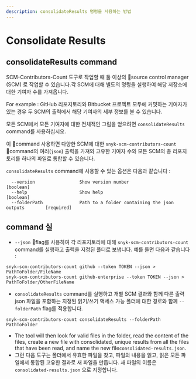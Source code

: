 ```yaml
---
description: consolidateResults 명령을 사용하는 방법
---
```


# Consolidate Results

## consolidateResults command

SCM-Contributors-Count 도구로 작업할 때 둘 이상의 source control manager (SCM) 로 작업할 수 있습니다.각 SCM에 대해 별도의 명령을 실행하여 해당 저장소에 대한 기여자 수를 가져옵니다.

For example : GitHub 리포지토리와 Bitbucket 프로젝트 모두에 커밋하는 기여자가 있는 경우 두 SCM의 출력에서 해당 기여자의 세부 정보를 볼 수 있습니다.

모든 SCM에서 모든 기여자에 대한 전체적인 그림을 얻으려면 `consolidateResults` command를 사용하십시오.

이 command 사용하면 다양한 SCM에 대한 `snyk-scm-contributors-count` command의 여러(`json`) 출력을 가져와 고유한 기여자 수와 모든 SCM의 총 리포지토리를 하나의 파일로 통합할 수 있습니다.

`consolidateResults` command에 사용할 수 있는 옵션은 다음과 같습니다 :

```
  --version                 Show version number                        [boolean]
  --help                    Show help                                  [boolean]
  --folderPath              Path to a folder containing the json outputs        [required]
```

## command 실

* `--json` flag를 사용하여 각 리포지토리에 대해 `snyk-scm-contributors-count` command를 실행하고 출력을 지정된 폴더로 보냅니다. 예를 들면 다음과 같습니다 :

```
snyk-scm-contributors-count github --token TOKEN --json > PathToFolder/FileName
snyk-scm-contributors-count github-enterprise --token TOKEN --json > PathToFolder/OtherFileName
```

* `consolidateResults` command를 실행하고 개별 SCM 결과와 함께 다른 출력 json 파일을 포함하는 지정된 읽기/쓰기 액세스 가능 폴더에 대한 경로와 함께 `--folderPath` flag를 적용합니다.

```
snyk-scm-contributors-count consolidateResults --folderPath PathToFolder
```

* The tool will then look for valid files in the folder, read the content of the files, create a new file with consolidated, unique results from all the files that have been read, and name the new file`consolidated-results.json`.
* 그런 다음 도구는 폴더에서 유효한 파일을 찾고, 파일의 내용을 읽고, 읽은 모든 파일에서 통합된 고유한 결과로 새 파일을 만듭니다. 새 파일의 이름은 `consolidated-results.json` 으로 지정합니다.
